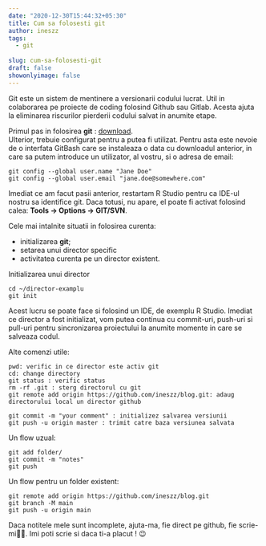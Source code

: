 ```yaml
---
date: "2020-12-30T15:44:32+05:30"
title: Cum sa folosesti git
author: ineszz
tags:
  - git
  
slug: cum-sa-folosesti-git
draft: false
showonlyimage: false
---
```


Git este un sistem de mentinere a versionarii codului lucrat. Util in colaborarea pe proiecte de coding folosind Github sau Gitlab. Acesta ajuta la eliminarea riscurilor pierderii codului salvat in anumite etape. <!--more-->

Primul pas in folosirea **git** : [download](https://git-scm.com/downloads).
<br>Ulterior, trebuie configurat pentru a putea fi utilizat. 
Pentru asta este nevoie de o interfata GitBash care se instaleaza o data cu downloadul anterior, in care sa putem introduce un utilizator, al vostru, si o adresa de email:

```
git config --global user.name "Jane Doe"
git config --global user.email "jane.doe@somewhere.com"
```
Imediat ce am facut pasii anterior, restartam R Studio pentru ca IDE-ul nostru sa identifice git. Daca totusi, nu apare, el poate fi activat folosind calea: **Tools -> Options -> GIT/SVN**.

Cele mai intalnite situatii in folosirea curenta:
- initializarea **git**;
- setarea unui director specific
- activitatea curenta pe un director existent.

Initializarea unui director
```
cd ~/director-examplu
git init
```
Acest lucru se poate face si folosind un IDE, de exemplu R Studio.
Imediat ce director a fost initializat, vom putea continua cu commit-uri, push-uri si pull-uri pentru sincronizarea proiectului la anumite momente in care se salveaza codul.


Alte comenzi utile:
```
pwd: verific in ce director este activ git
cd: change directory
git status : verific status
rm -rf .git : sterg directorul cu git
git remote add origin https://github.com/ineszz/blog.git: adaug directorului local un director github

git commit -m "your comment" : initializez salvarea versiunii
git push -u origin master : trimit catre baza versiunea salvata
```
Un flow uzual:
```
git add folder/
git commit -m "notes"
git push
```

Un flow pentru un folder existent:
```
git remote add origin https://github.com/ineszz/blog.git
git branch -M main
git push -u origin main
```

Daca notitele mele sunt incomplete, ajuta-ma, fie direct pe github, fie scrie-mi💌😊. Imi poti scrie si daca ti-a placut ! 😉